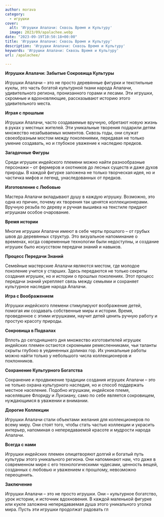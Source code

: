 ```yaml
---
author: morava
category:
  - игрушки
cover:
  alt: 'Игрушки Апалачи: Сквозь Время и Культуру'
  image: 2023/09/apalachee.webp
date: "2023-09-19T10:50:18+00:00"
title: 'Игрушки Апалачи: Сквозь Время и Культуру'
description: 'Игрушки Апалачи: Сквозь Время и Культуру'
keywords: 'Игрушки Апалачи: Сквозь Время и Культуру'
url: /apalachee/

---
```

**Игрушки Апалачи: Забытые Сокровища Культуры**

Игрушки Апалачи – это не просто деревянные фигурки и текстильные куклы, это часть богатой культурной ткани народа Апалачи, удивительного региона, пронизанного горами и лесами. Эти игрушки, скромные и вдохновляющие, рассказывают историю этого удивительного места.

**Играя с прошлым**

Игрушки Апалачи, часто создаваемые вручную, обретают новую жизнь в руках у местных жителей. Эти уникальные творения подарили детям множество незабываемых моментов. Сквозь годы, они служат своеобразным мостом между поколениями, передавая не только умение создавать, но и глубокое уважение к наследию предков.

**Загадочные Фигуры**

Среди игрушек индейского племени можно найти разнообразные персонажи – от фермеров и охотников до лесных существ и даже духов природы. В каждой фигурке заложена не только творческая идея, но и частичка мифов и легенд, унаследованных от предков.

**Изготовление с Любовью**

Мастера Апалачи вкладывают душу в каждую игрушку. Возможно, это одна из причин, почему их творения так ценятся коллекционерами. Вручную резьба по дереву и ручная вышивка на текстиле придают игрушкам особое очарование.

**Время истории**

Многие игрушки Апалачи имеют в себе черты прошлого – от грубых швов до деревянных структур. Это визуальное напоминание о временах, когда современные технологии были недоступны, и создание игрушек было искусством передачи знаний и навыков.

**Процесс Передачи Знаний**

Семейные мастерские Апалачи являются местом, где молодое поколение учится у старших. Здесь передаются не только секреты создания игрушек, но и истории о прошлых поколениях. Этот процесс передачи знаний укрепляет связь между семьями и сохраняет культурное наследие народа Апалачи.

**Игра с Воображением**

Игрушки индейского племени стимулируют воображение детей, помогая им создавать собственные миры и истории. Время, проведенное с этими игрушками, научит детей ценить ручную работу и простую красоту природы.

**Сокровища в Подвалах**

Вплоть до сегодняшнего дня множество изготовителей игрушек индейских племен остаются скромными ремесленниками, чьи таланты скрыты глубоко в уединенных долинах гор. Их уникальные работы можно найти только у небольшого числа коллекционеров и поклонников.

**Сохранение Культурного Богатства**

Сохранение и продвижение традиции создания игрушек Апалачи – это не только охрана культурного наследия, но и способ поддержать местное население. Подобно игрушкам, индейское племя, населявшее Флориду и Луизиану, само по себе является сокровищем, нуждающимся в уважении и внимании.

**Дорогие Коллекции**

Игрушки Апалачи стали объектами желания для коллекционеров по всему миру. Они стоят того, чтобы стать частью коллекции и украсить интерьер, напоминая о непередаваемой красоте и мудрости народа Апалачи.

**Всегда с нами**

Игрушки индейских племен олицетворяют долгий и богатый путь культуры этого уникального региона. Они напоминают нам, что даже в современном мире с его технологическими чудесами, ценность вещей, созданных с любовью и уважением к прошлому, невозможно переоценить.

**Заключение**

Игрушки Апалачи – это не просто игрушки. Они – культурное богатство, урок истории, и источник вдохновения. В каждой маленькой фигурке или кукле заложена непередаваемая душа этого уникального уголка мира. Пусть эти игрушки продолжат радовать гл
